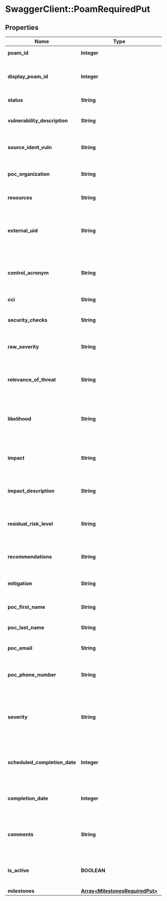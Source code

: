 # SwaggerClient::PoamRequiredPut

## Properties
Name | Type | Description | Notes
------------ | ------------- | ------------- | -------------
**poam_id** | **Integer** | [Required] Unique item identifier | [optional] 
**display_poam_id** | **Integer** | [Required] Globally unique identifier for individual POA&amp;M Items, seen on the front-end as “ID”. | [optional] 
**status** | **String** | [Required] The POA&amp;M status | [optional] 
**vulnerability_description** | **String** | [Required] Provide a description of the POA&amp;M Item. 2000 Characters. | [optional] 
**source_ident_vuln** | **String** | [Required] Include Source Identifying Vulnerability text. 2000 Characters. | [optional] 
**poc_organization** | **String** | [Required] Organization/Office represented. 100 Characters. | [optional] 
**resources** | **String** | [Required] List of resources used. 250 Characters. | [optional] 
**external_uid** | **String** | [Optional] Unique identifier external to the eMASS application for use with associating POA&amp;Ms. 100 Characters. | [optional] 
**control_acronym** | **String** | [Optional] Control acronym associated with the POA&amp;M Item. NIST SP 800-53 Revision 4 defined. | [optional] 
**cci** | **String** | CCI associated with POA&amp;M. | [optional] 
**security_checks** | **String** | [Optional] Security Checks that are associated with the POA&amp;M. | [optional] 
**raw_severity** | **String** | [Optional] Values include the following options (I,II,III) | [optional] 
**relevance_of_threat** | **String** | [Optional] Values include the following options (Very Low, Low, Moderate,High,Very High) | [optional] 
**likelihood** | **String** | [Optional] Values include the following options (Very Low, Low, Moderate,High,Very High) | [optional] 
**impact** | **String** | [Optional] Values include the following options (Very Low, Low, Moderate,High,Very High) | [optional] 
**impact_description** | **String** | [Optional] Include description of Security Control’s impact. | [optional] 
**residual_risk_level** | **String** | [Optional] Values include the following options (Very Low, Low, Moderate,High,Very High) | [optional] 
**recommendations** | **String** | [Optional] Include recommendations. Character Limit &#x3D; 2,000. | [optional] 
**mitigation** | **String** | [Optional] Include mitigation explanation. 2000 Characters. | [optional] 
**poc_first_name** | **String** | [Conditional] First name of POC. 100 Characters. | [optional] 
**poc_last_name** | **String** | [Conditional] Last name of POC. 100 Characters. | [optional] 
**poc_email** | **String** | [Conditional] Email address of POC. 100 Characters. | [optional] 
**poc_phone_number** | **String** | [Conditional] Phone number of POC (area code) ***-**** format. 100 Characters. | [optional] 
**severity** | **String** | [Conditional] Required for approved items. Values include the following options: (Very Low, Low, Moderate,High,Very High) | [optional] 
**scheduled_completion_date** | **Integer** | [Conditional] Required for ongoing and completed POA&amp;M items. Unix time format. | [optional] 
**completion_date** | **Integer** | [Conditional] Field is required for completed POA&amp;M items. Unix time format. | [optional] 
**comments** | **String** | [Conditional] Field is required for completed and risk accepted POA&amp;M items. 2000 Characters | [optional] 
**is_active** | **BOOLEAN** | [Conditional] Optionally used in PUT to delete milestones when updating a POA&amp;M. | [optional] 
**milestones** | [**Array&lt;MilestonesRequiredPut&gt;**](MilestonesRequiredPut.md) |  | [optional] 

